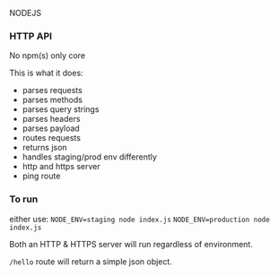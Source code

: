 NODEJS

### HTTP API

No npm(s) only core

This is what it does:

- parses requests
- parses methods
- parses query strings
- parses headers
- parses payload
- routes requests
- returns json
- handles staging/prod env differently
- http and https server
- ping route

### To run

either use:
`NODE_ENV=staging node index.js`
`NODE_ENV=production node index.js`

Both an HTTP & HTTPS server will run regardless of environment.

`/hello` route will return a simple json object.
